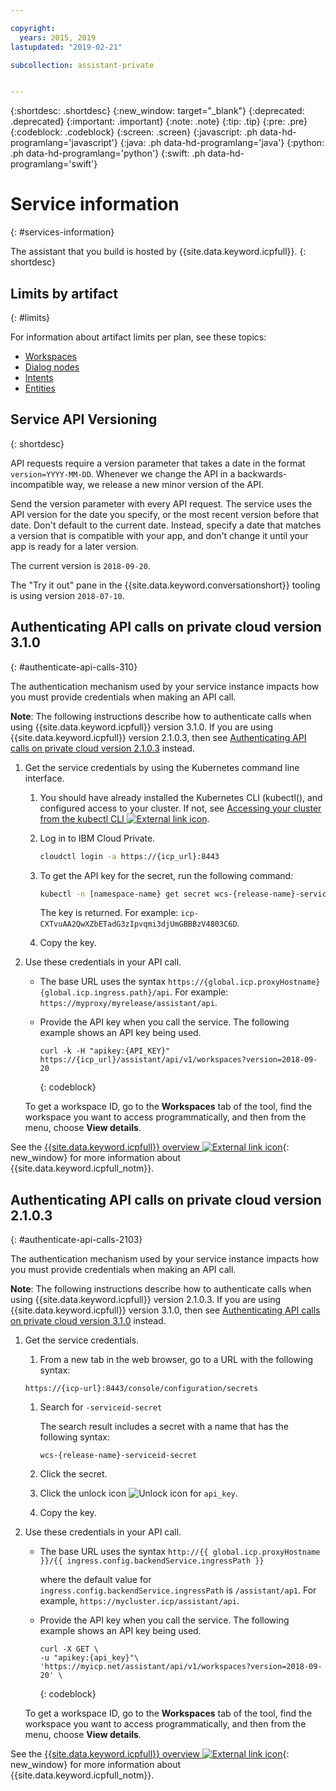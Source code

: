 ```yaml
---

copyright:
  years: 2015, 2019
lastupdated: "2019-02-21"

subcollection: assistant-private


---
```


{:shortdesc: .shortdesc}
{:new_window: target="_blank"}
{:deprecated: .deprecated}
{:important: .important}
{:note: .note}
{:tip: .tip}
{:pre: .pre}
{:codeblock: .codeblock}
{:screen: .screen}
{:javascript: .ph data-hd-programlang='javascript'}
{:java: .ph data-hd-programlang='java'}
{:python: .ph data-hd-programlang='python'}
{:swift: .ph data-hd-programlang='swift'}

# Service information
{: #services-information}

The assistant that you build is hosted by {{site.data.keyword.icpfull}}.
{: shortdesc}

## Limits by artifact
{: #limits}

For information about artifact limits per plan, see these topics:

- [Workspaces](/docs/services/assistant-icp?topic=assistant-private-configure-workspace#workspace-limits)
- [Dialog nodes](/docs/services/assistant-icp?topic=assistant-private-dialog-build#dialog-node-limits)
- [Intents](/docs/services/assistant-icp?topic=assistant-private-intents#intent-limits)
- [Entities](/docs/services/assistant-icp?topic=assistant-private-entities#entity-limits)

## Service API Versioning
{: shortdesc}

API requests require a version parameter that takes a date in the format `version=YYYY-MM-DD`. Whenever we change the API in a backwards-incompatible way, we release a new minor version of the API.

Send the version parameter with every API request. The service uses the API version for the date you specify, or the most recent version before that date. Don't default to the current date. Instead, specify a date that matches a version that is compatible with your app, and don't change it until your app is ready for a later version.

The current version is `2018-09-20`.

The "Try it out" pane in the {{site.data.keyword.conversationshort}} tooling is using version `2018-07-10`.

## Authenticating API calls on private cloud version 3.1.0
{: #authenticate-api-calls-310}

The authentication mechanism used by your service instance impacts how you must provide credentials when making an API call.

**Note**: The following instructions describe how to authenticate calls when using {{site.data.keyword.icpfull}} version 3.1.0. If you are using {{site.data.keyword.icpfull}} version 2.1.0.3, then see [Authenticating API calls on private cloud version 2.1.0.3](#authenticate-api-calls-2103) instead.

1.  Get the service credentials by using the Kubernetes command line interface.

    1.  You should have already installed the Kubernetes CLI (kubectl(), and configured access to your cluster. If not, see [Accessing your cluster from the kubectl CLI ![External link icon](../../icons/launch-glyph.svg "External link icon")](https://www.ibm.com/support/knowledgecenter/SSBS6K_3.1.0/manage_cluster/cfc_cli).

    1.  Log in to IBM Cloud Private.

        ```bash
        cloudctl login -a https://{icp_url}:8443
        ```

    1.  To get the API key for the secret, run the following command:

        ```bash
        kubectl -n [namespace-name} get secret wcs-{release-name}-serviceid-secret -o go-template='{{ index .data "api_key" | base64decode }}'
        ```

        The key is returned. For example: `icp-CXTvuAA2QwXZbETadG3zIpvqmi3djUmGBBBzV4803C6D`.
    1.  Copy the key.

1.  Use these credentials in your API call.

    - The base URL uses the syntax `https://{global.icp.proxyHostname}{global.icp.ingress.path}/api`. For example: `https://myproxy/myrelease/assistant/api`.
    - Provide the API key when you call the service. The following example shows an API key being used.

      ```curl
      curl -k -H "apikey:{API_KEY}" https://{icp_url}/assistant/api/v1/workspaces?version=2018-09-20
      ```
      {: codeblock}

    To get a workspace ID, go to the **Workspaces** tab of the tool, find the workspace you want to access programmatically, and then from the menu, choose **View details**.

See the [{{site.data.keyword.icpfull}} overview ![External link icon](../../icons/launch-glyph.svg "External link icon")](https://www.ibm.com/support/knowledgecenter/en/SSBS6K_3.1.0/getting_started/introduction){: new_window} for more information about {{site.data.keyword.icpfull_notm}}.

## Authenticating API calls on private cloud version 2.1.0.3
{: #authenticate-api-calls-2103}

The authentication mechanism used by your service instance impacts how you must provide credentials when making an API call.

**Note**: The following instructions describe how to authenticate calls when using {{site.data.keyword.icpfull}} version 2.1.0.3. If you are using {{site.data.keyword.icpfull}} version 3.1.0, then see [Authenticating API calls on private cloud version 3.1.0](#authenticate-api-calls-310) instead.

1.  Get the service credentials.

    1.  From a new tab in the web browser, go to a URL with the following syntax:

      `https://{icp-url}:8443/console/configuration/secrets`

    1.  Search for `-serviceid-secret`

        The search result includes a secret with a name that has the following syntax:

        `wcs-{release-name}-serviceid-secret`

    1.  Click the secret.
    1.  Click the unlock icon ![Unlock icon](images/locked-api-key.png) for `api_key`.
    1.  Copy the key.

1.  Use these credentials in your API call.

    - The base URL uses the syntax `http://{{ global.icp.proxyHostname }}/{{ ingress.config.backendService.ingressPath }}`

      where the default value for `ingress.config.backendService.ingressPath` is `/assistant/ap1`. For example, `https://mycluster.icp/assistant/api`.
    - Provide the API key when you call the service. The following example shows an API key being used.

      ```curl
      curl -X GET \
      -u "apikey:{api_key}"\
      'https://myicp.net/assistant/api/v1/workspaces?version=2018-09-20' \
      ```
      {: codeblock}

    To get a workspace ID, go to the **Workspaces** tab of the tool, find the workspace you want to access programmatically, and then from the menu, choose **View details**.

See the [{{site.data.keyword.icpfull}} overview ![External link icon](../../icons/launch-glyph.svg "External link icon")](https://www.ibm.com/support/knowledgecenter/en/SSBS6K_2.1.0.3/getting_started/introduction){: new_window} for more information about {{site.data.keyword.icpfull_notm}}.